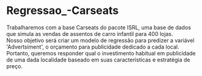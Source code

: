 # Regressao_-Carseats
Trabalharemos com a base Carseats do pacote ISRL, uma base de dados que simula as vendas de assentos de carro infantil para 400 lojas.<br>
Nosso objetivo será criar um modelo de regressão para predizer a variável 'Advertsiment', o orçamento para publicidade dedicado a cada local.
Portanto, queremos responder qual o investimento habitual em publicidade de uma dada localidade baseado em suas características e estratégia de preço.
